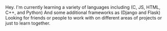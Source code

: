 Hey. I'm currently learning a variety of languages including (C, JS, HTML, C++, and Python) And some additional frameworks as (Django and Flask) 
Looking for friends or people to work with on different areas of projects or just to learn together. 
